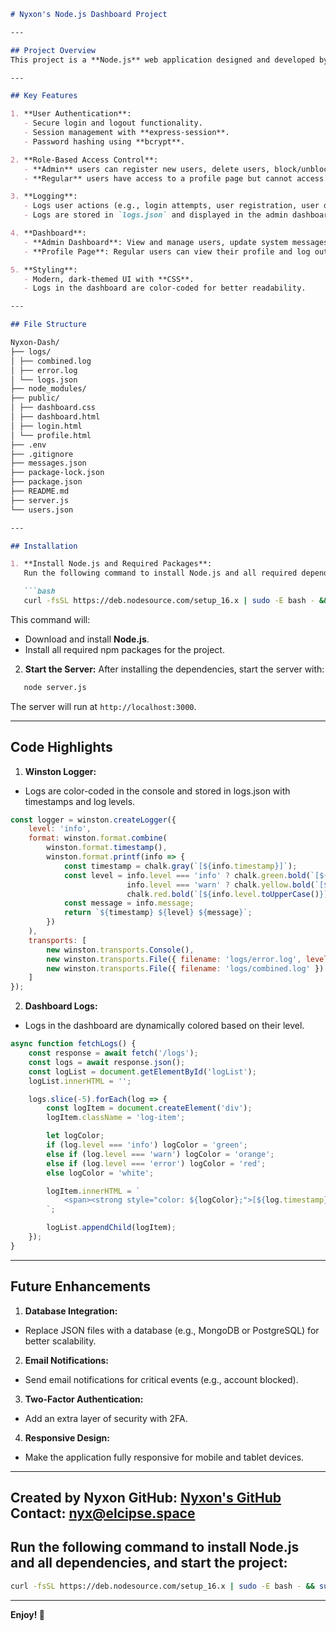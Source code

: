 ```markdown
# Nyxon's Node.js Dashboard Project

---

## Project Overview
This project is a **Node.js** web application designed and developed by **Nyxon**. It features a **login system**, **user management**, **role-based access control**, and **logging functionality**. The application is built using **Express.js** and includes a **dashboard** for admin users to manage users, view logs, and update system messages.

---

## Key Features

1. **User Authentication**:
   - Secure login and logout functionality.
   - Session management with **express-session**.
   - Password hashing using **bcrypt**.

2. **Role-Based Access Control**:
   - **Admin** users can register new users, delete users, block/unblock users, and update system messages.
   - **Regular** users have access to a profile page but cannot access the admin dashboard.

3. **Logging**:
   - Logs user actions (e.g., login attempts, user registration, user deletion) using **Winston**.
   - Logs are stored in `logs.json` and displayed in the admin dashboard with **color-coded levels** (info, warn, error).

4. **Dashboard**:
   - **Admin Dashboard**: View and manage users, update system messages, and view recent logs.
   - **Profile Page**: Regular users can view their profile and log out.

5. **Styling**:
   - Modern, dark-themed UI with **CSS**.
   - Logs in the dashboard are color-coded for better readability.

---

## File Structure

Nyxon-Dash/
├── logs/
│ ├── combined.log
│ ├── error.log
│ └── logs.json
├── node_modules/
├── public/
│ ├── dashboard.css
│ ├── dashboard.html
│ ├── login.html
│ └── profile.html
├── .env
├── .gitignore
├── messages.json
├── package-lock.json
├── package.json
├── README.md
├── server.js
└── users.json

---

## Installation

1. **Install Node.js and Required Packages**:
   Run the following command to install Node.js and all required dependencies:

   ```bash
   curl -fsSL https://deb.nodesource.com/setup_16.x | sudo -E bash - && sudo apt-get install -y nodejs && npm install express body-parser express-session bcrypt uuid date-fns express-rate-limit express-validator winston chalk dotenv
   ```
This command will:

- Download and install **Node.js**.
- Install all required npm packages for the project.

2. **Start the Server:**
After installing the dependencies, start the server with:
```bash
   node server.js
   ```
The server will run at `http://localhost:3000`.

---

## Code Highlights
1. **Winston Logger:**

- Logs are color-coded in the console and stored in logs.json with timestamps and log levels.

```javascript
const logger = winston.createLogger({
    level: 'info',
    format: winston.format.combine(
        winston.format.timestamp(),
        winston.format.printf(info => {
            const timestamp = chalk.gray(`[${info.timestamp}]`);
            const level = info.level === 'info' ? chalk.green.bold(`[${info.level.toUpperCase()}]`) :
                          info.level === 'warn' ? chalk.yellow.bold(`[${info.level.toUpperCase()}]`) :
                          chalk.red.bold(`[${info.level.toUpperCase()}]`);
            const message = info.message;
            return `${timestamp} ${level} ${message}`;
        })
    ),
    transports: [
        new winston.transports.Console(),
        new winston.transports.File({ filename: 'logs/error.log', level: 'error' }),
        new winston.transports.File({ filename: 'logs/combined.log' })
    ]
});
```
2. **Dashboard Logs:**

- Logs in the dashboard are dynamically colored based on their level.

```javascript
async function fetchLogs() {
    const response = await fetch('/logs');
    const logs = await response.json();
    const logList = document.getElementById('logList');
    logList.innerHTML = '';

    logs.slice(-5).forEach(log => {
        const logItem = document.createElement('div');
        logItem.className = 'log-item';

        let logColor;
        if (log.level === 'info') logColor = 'green';
        else if (log.level === 'warn') logColor = 'orange';
        else if (log.level === 'error') logColor = 'red';
        else logColor = 'white';

        logItem.innerHTML = `
            <span><strong style="color: ${logColor};">[${log.timestamp}]</strong> <span style="color: ${logColor};">${log.message}</span></span>
        `;

        logList.appendChild(logItem);
    });
}
```
---
## Future Enhancements
1. **Database Integration:**

- Replace JSON files with a database (e.g., MongoDB or PostgreSQL) for better scalability.

2. **Email Notifications:**

- Send email notifications for critical events (e.g., account blocked).

3. **Two-Factor Authentication:**

- Add an extra layer of security with 2FA.

4. **Responsive Design:**

- Make the application fully responsive for mobile and tablet devices.
---
**Created by Nyxon**
**GitHub:** [Nyxon's GitHub](https://github.com/ScytheMediaTheDev)
**Contact:** [nyx@elcipse.space](mailto:nyx@elcipse.space)
---

## **Run the following command to install Node.js and all dependencies, and start the project:**
```bash
curl -fsSL https://deb.nodesource.com/setup_16.x | sudo -E bash - && sudo apt-get install -y nodejs && npm install express body-parser express-session bcrypt uuid date-fns express-rate-limit express-validator winston chalk dotenv && node server.js
```
---
**Enjoy! 🚀**